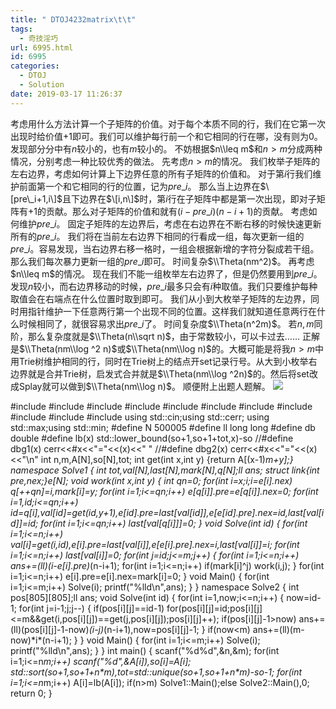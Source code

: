 ```yaml
---
title: " DTOJ4232matrix\t\t"
tags:
  - 奇技淫巧
url: 6995.html
id: 6995
categories:
  - DTOJ
  - Solution
date: 2019-03-17 11:26:37
---
```


考虑用什么方法计算一个子矩阵的价值。对于每个本质不同的行，我们在它第一次出现时给价值$+1$即可。我们可以维护每行前一个和它相同的行在哪，没有则为$0$。 发现部分分中有$n$较小的，也有$m$较小的。 不妨根据$n\\leq m$和$n>m$分成两种情况，分别考虑一种比较优秀的做法。 先考虑$n>m$的情况。 我们枚举子矩阵的左右边界，考虑如何计算上下边界任意的所有子矩阵的价值和。 对于第$i$行我们维护前面第一个和它相同的行的位置，记为$pre\_i$。 那么当上边界在$\[pre\_i+1,i\]$且下边界在$\[i,n\]$时，第$i$行在子矩阵中都是第一次出现，即对子矩阵有$+1$的贡献。那么对子矩阵的价值和就有$(i-pre\_i)(n-i+1)$的贡献。 考虑如何维护$pre\_i$。 固定子矩阵的左边界后，考虑在右边界在不断右移的时候快速更新所有的$pre\_i$。 我们将在当前左右边界下相同的行看成一组，每次更新一组的$pre\_i$。容易发现，当右边界右移一格时，一组会根据新增的字符分裂成若干组。那么我们每次暴力更新一组的$pre\_i$即可。 时间复杂$\\Theta(nm^2)$。 再考虑$n\\leq m$的情况。 现在我们不能一组枚举左右边界了，但是仍然要用到$pre\_i$。 发现$n$较小，而右边界移动的时候，$pre\_i$最多只会有$i$种取值。我们只要维护每种取值会在右端点在什么位置时取到即可。 我们从小到大枚举子矩阵的左边界，同时用指针维护一下任意两行第一个出现不同的位置。这样我们就知道任意两行在什么时候相同了，就很容易求出$pre\_i$了。 时间复杂度$\\Theta(n^2m)$。 若$n,m$同阶，那么复杂度就是$\\Theta(n\\sqrt n)$，由于常数较小，可以卡过去…… 正解是$\\Theta(nm\\log ^2 n)$或$\\Theta(nm\\log n)$的。大概可能是将我$n>m$中用Trie树维护相同的行，同时在Trie树上的结点开set记录行号。从大到小枚举右边界就是合并Trie树，启发式合并就是$\\Theta(nm\\log ^2n)$的。然后将set改成Splay就可以做到$\\Theta(nm\\log n)$。 顺便附上出题人题解。 ![](http://www.dtenomde.com/wp-content/uploads/2019/03/F5643A71-0EAB-46B0-9ECD-9B8EBF20CCEB.jpg)

#include<iostream>
#include<cstdio>
#include<cstdlib>
#include<cmath>
#include<cstring>
#include<string>
#include<algorithm>
#include<queue>
#include<vector>
#include<set>
#include<map>
using std::cin;using std::cerr;
using std::max;using std::min;
#define N 500005
#define ll long long
#define db double
#define lb(x) std::lower_bound(so+1,so+1+tot,x)-so
//#define dbg1(x) cerr<<#x<<"="<<(x)<<" "
//#define dbg2(x) cerr<<#x<<"="<<(x)<<"\\n"
int n,m,A\[N\],so\[N\],tot;
int get(int x,int y) {return A\[(x-1)*m+y\];}
namespace Solve1
{
	int tot,val\[N\],last\[N\],mark\[N\],q\[N\];ll ans;
	struct link{int pre,nex;}e\[N\];
	void work(int x,int y)
	{
		int qn=0;
		for(int i=x;i;i=e\[i\].nex) q\[++qn\]=i,mark\[i\]=y;
		for(int i=1;i<=qn;i++) e\[q\[i\]\].pre=e\[q\[i\]\].nex=0;
		for(int i=1,id;i<=qn;i++)
			id=q\[i\],val\[id\]=get(id,y+1),e\[id\].pre=last\[val\[id\]\],e\[e\[id\].pre\].nex=id,last\[val\[id\]\]=id;
		for(int i=1;i<=qn;i++) last\[val\[q\[i\]\]\]=0;
	}
	void Solve(int id)
	{
		for(int i=1;i<=n;i++) val\[i\]=get(i,id),e\[i\].pre=last\[val\[i\]\],e\[e\[i\].pre\].nex=i,last\[val\[i\]\]=i;
		for(int i=1;i<=n;i++) last\[val\[i\]\]=0;
		for(int j=id;j<=m;j++)
		{
			for(int i=1;i<=n;i++) ans+=(ll)(i-e\[i\].pre)*(n-i+1);
			for(int i=1;i<=n;i++) if(mark\[i\]^j) work(i,j);
		}
		for(int i=1;i<=n;i++) e\[i\].pre=e\[i\].nex=mark\[i\]=0;
	}
	void Main()
	{
		for(int i=1;i<=m;i++) Solve(i);
		printf("%lld\\n",ans);
	}
}
namespace Solve2
{
	int pos\[805\]\[805\];ll ans;
	void Solve(int id)
	{
		for(int i=1,now;i<=n;i++)
		{
			now=id-1;
			for(int j=i-1;j;j--)
			{
				if(pos\[i\]\[j\]==id-1)
					for(pos\[i\]\[j\]=id;pos\[i\]\[j\]<=m&&get(i,pos\[i\]\[j\])==get(j,pos\[i\]\[j\]);pos\[i\]\[j\]++);
				if(pos\[i\]\[j\]-1>now) ans+=(ll)(pos\[i\]\[j\]-1-now)*(i-j)*(n-i+1),now=pos\[i\]\[j\]-1; 
			}
			if(now<m) ans+=(ll)(m-now)\*i\*(n-i+1);
		}
	}
	void Main()
	{
		for(int i=1;i<=m;i++) Solve(i);
		printf("%lld\\n",ans);
	}
} 
int main()
{
	scanf("%d%d",&n,&m);
	for(int i=1;i<=n*m;i++) scanf("%d",&A\[i\]),so\[i\]=A\[i\];
	std::sort(so+1,so+1+n\*m),tot=std::unique(so+1,so+1+n\*m)-so-1;
	for(int i=1;i<=n*m;i++) A\[i\]=lb(A\[i\]);
	if(n>m) Solve1::Main();else Solve2::Main(),0;
	return 0;
}